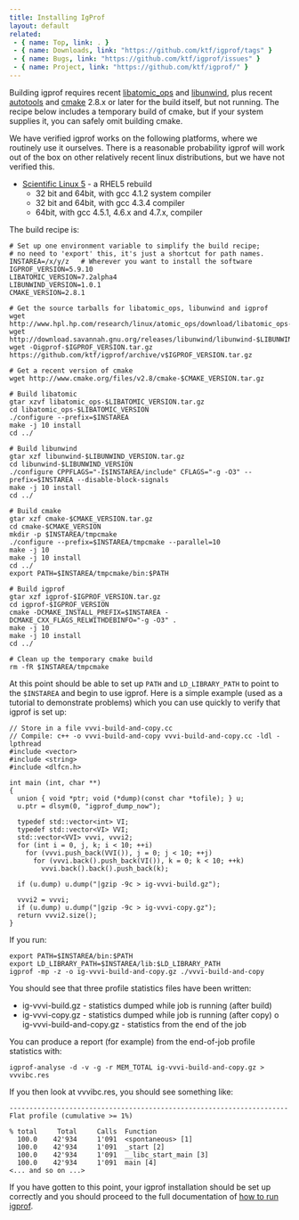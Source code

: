 ```yaml
---
title: Installing IgProf
layout: default
related:
 - { name: Top, link: . }
 - { name: Downloads, link: "https://github.com/ktf/igprof/tags" }
 - { name: Bugs, link: "https://github.com/ktf/igprof/issues" }
 - { name: Project, link: "https://github.com/ktf/igprof/" }
---
```


Building igprof requires recent [libatomic_ops][] and [libunwind][], plus recent
[autotools][] and [cmake][] 2.8.x or later for the build itself, but not running.
The recipe below includes a temporary build of cmake, but if your system
supplies it, you can safely omit building cmake.

We have verified igprof works on the following platforms, where we routinely
use it ourselves. There is a reasonable probability igprof will work out of
the box on other relatively recent linux distributions, but we have not
verified this.

 * [Scientific Linux 5](https://www.scientificlinux.org/) - a RHEL5 rebuild
   * 32 bit and 64bit, with gcc 4.1.2 system compiler
   * 32 bit and 64bit, with gcc 4.3.4 compiler
   * 64bit, with gcc 4.5.1, 4.6.x and 4.7.x, compiler

The build recipe is:

    # Set up one environment variable to simplify the build recipe;
    # no need to 'export' this, it's just a shortcut for path names.
    INSTAREA=/x/y/z   # Wherever you want to install the software
    IGPROF_VERSION=5.9.10
    LIBATOMIC_VERSION=7.2alpha4
    LIBUNWIND_VERSION=1.0.1
    CMAKE_VERSION=2.8.1

    # Get the source tarballs for libatomic_ops, libunwind and igprof
    wget http://www.hpl.hp.com/research/linux/atomic_ops/download/libatomic_ops-$LIBATOMIC_VERSION.tar.gz
    wget http://download.savannah.gnu.org/releases/libunwind/libunwind-$LIBUNWIND_VERSION.tar.gz
    wget -Oigprof-$IGPROF_VERSION.tar.gz https://github.com/ktf/igprof/archive/v$IGPROF_VERSION.tar.gz

    # Get a recent version of cmake
    wget http://www.cmake.org/files/v2.8/cmake-$CMAKE_VERSION.tar.gz

    # Build libatomic
    gtar xzvf libatomic_ops-$LIBATOMIC_VERSION.tar.gz
    cd libatomic_ops-$LIBATOMIC_VERSION
    ./configure --prefix=$INSTAREA
    make -j 10 install
    cd ../

    # Build libunwind
    gtar xzf libunwind-$LIBUNWIND_VERSION.tar.gz
    cd libunwind-$LIBUNWIND_VERSION
    ./configure CPPFLAGS="-I$INSTAREA/include" CFLAGS="-g -O3" --prefix=$INSTAREA --disable-block-signals
    make -j 10 install
    cd ../

    # Build cmake
    gtar xzf cmake-$CMAKE_VERSION.tar.gz
    cd cmake-$CMAKE_VERSION
    mkdir -p $INSTAREA/tmpcmake
    ./configure --prefix=$INSTAREA/tmpcmake --parallel=10
    make -j 10
    make -j 10 install
    cd ../
    export PATH=$INSTAREA/tmpcmake/bin:$PATH

    # Build igprof
    gtar xzf igprof-$IGPROF_VERSION.tar.gz
    cd igprof-$IGPROF_VERSION
    cmake -DCMAKE_INSTALL_PREFIX=$INSTAREA -DCMAKE_CXX_FLAGS_RELWITHDEBINFO="-g -O3" .
    make -j 10
    make -j 10 install
    cd ../

    # Clean up the temporary cmake build
    rm -fR $INSTAREA/tmpcmake

At this point should be able to set up `PATH` and `LD_LIBRARY_PATH` to point to
the `$INSTAREA` and begin to use igprof. Here is a simple example (used as a
tutorial to demonstrate problems) which you can use quickly to verify that
igprof is set up:

    // Store in a file vvvi-build-and-copy.cc
    // Compile: c++ -o vvvi-build-and-copy vvvi-build-and-copy.cc -ldl -lpthread
    #include <vector>
    #include <string>
    #include <dlfcn.h>

    int main (int, char **)
    {
      union { void *ptr; void (*dump)(const char *tofile); } u;
      u.ptr = dlsym(0, "igprof_dump_now");

      typedef std::vector<int> VI;
      typedef std::vector<VI> VVI;
      std::vector<VVI> vvvi, vvvi2;
      for (int i = 0, j, k; i < 10; ++i)
        for (vvvi.push_back(VVI()), j = 0; j < 10; ++j)
          for (vvvi.back().push_back(VI()), k = 0; k < 10; ++k)
            vvvi.back().back().push_back(k);

      if (u.dump) u.dump("|gzip -9c > ig-vvvi-build.gz");

      vvvi2 = vvvi;
      if (u.dump) u.dump("|gzip -9c > ig-vvvi-copy.gz");
      return vvvi2.size();
    }

If you run:

    export PATH=$INSTAREA/bin:$PATH
    export LD_LIBRARY_PATH=$INSTAREA/lib:$LD_LIBRARY_PATH
    igprof -mp -z -o ig-vvvi-build-and-copy.gz ./vvvi-build-and-copy

You should see that three profile statistics files have been written:

 * ig-vvvi-build.gz - statistics dumped while job is running (after build)
 * ig-vvvi-copy.gz - statistics dumped while job is running (after copy)
 o ig-vvvi-build-and-copy.gz - statistics from the end of the job

You can produce a report (for example) from the end-of-job profile statistics
with:

    igprof-analyse -d -v -g -r MEM_TOTAL ig-vvvi-build-and-copy.gz > vvvibc.res

If you then look at vvvibc.res, you should see something like:

    ----------------------------------------------------------------------
    Flat profile (cumulative >= 1%)

    % total     Total     Calls  Function
      100.0    42'934     1'091  <spontaneous> [1]
      100.0    42'934     1'091  _start [2]
      100.0    42'934     1'091  __libc_start_main [3]
      100.0    42'934     1'091  main [4]
    <... and so on ...>

If you have gotten to this point, your igprof installation should be set up
correctly and you should proceed to the full documentation of [how to run igprof](running.html).

[libatomic_ops]: http://www.hpl.hp.com/research/linux/atomic_ops/
[libunwind]: http://www.nongnu.org/libunwind/
[autotools]: http://www.gnu.org/savannah-checkouts/gnu/automake/manual/html_node/Autotools-Introduction.html
[cmake]: http://www.cmake.org
